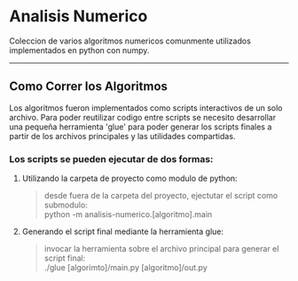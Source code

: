 # Analisis Numerico
Coleccion de varios algoritmos numericos comunmente utilizados implementados en
python con numpy.

---

## Como Correr los Algoritmos
Los algoritmos fueron implementados como scripts interactivos de un solo archivo.
Para poder reutilizar codigo entre scripts se necesito desarrollar una pequeña
herramienta 'glue' para poder generar los scripts finales a partir de los archivos
principales y las utilidades compartidas.

### Los scripts se pueden ejecutar de dos formas:

1. Utilizando la carpeta de proyecto como modulo de python:
    >desde fuera de la carpeta del proyecto, ejectutar el script como submodulo:  
    >python -m analisis-numerico.[algoritmo].main
    
2. Generando el script final mediante la herramienta glue:
    >invocar la herramienta sobre el archivo principal para generar el script final:  
    >./glue [algorimto]/main.py [algoritmo]/out.py
